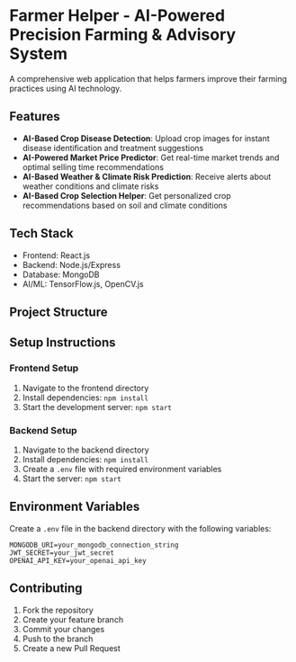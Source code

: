 # Farmer Helper - AI-Powered Precision Farming & Advisory System

A comprehensive web application that helps farmers improve their farming practices using AI technology.

## Features

- **AI-Based Crop Disease Detection**: Upload crop images for instant disease identification and treatment suggestions
- **AI-Powered Market Price Predictor**: Get real-time market trends and optimal selling time recommendations
- **AI-Based Weather & Climate Risk Prediction**: Receive alerts about weather conditions and climate risks
- **AI-Based Crop Selection Helper**: Get personalized crop recommendations based on soil and climate conditions

## Tech Stack

- Frontend: React.js
- Backend: Node.js/Express
- Database: MongoDB
- AI/ML: TensorFlow.js, OpenCV.js

## Project Structure



## Setup Instructions

### Frontend Setup
1. Navigate to the frontend directory
2. Install dependencies: `npm install`
3. Start the development server: `npm start`

### Backend Setup
1. Navigate to the backend directory
2. Install dependencies: `npm install`
3. Create a `.env` file with required environment variables
4. Start the server: `npm start`

## Environment Variables

Create a `.env` file in the backend directory with the following variables:
```
MONGODB_URI=your_mongodb_connection_string
JWT_SECRET=your_jwt_secret
OPENAI_API_KEY=your_openai_api_key
```

## Contributing

1. Fork the repository
2. Create your feature branch
3. Commit your changes
4. Push to the branch
5. Create a new Pull Request 
